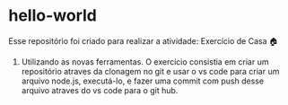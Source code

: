 # hello-world

Esse repositório foi criado para realizar a atividade:
Exercício de Casa :house:
1. Utilizando as novas ferramentas. O exercício consistia em criar um repositório atraves da clonagem no git e usar o vs code para criar um arquivo node.js, executá-lo, e fazer uma commit com push desse arquivo atraves do vs code para o git hub.
